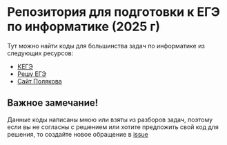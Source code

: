 # Репозитория для подготовки к ЕГЭ по информатике (2025 г)
Тут можно найти коды для большинства задач по информатике из следующих ресурсов: 
+ [КЕГЭ](https://kompege.ru/)
+ [Решу ЕГЭ](https://inf-ege.sdamgia.ru/)
+ [Сайт Полякова](https://kpolyakov.spb.ru/)

## Важное замечание!
Данные коды написаны мною или взяты из разборов задач, поэтому если вы не согласны с решением или хотите предложить свой код для решения, то создайте новое обращение в [issue](https://github.com/theyodel/inf-ege/issues)
